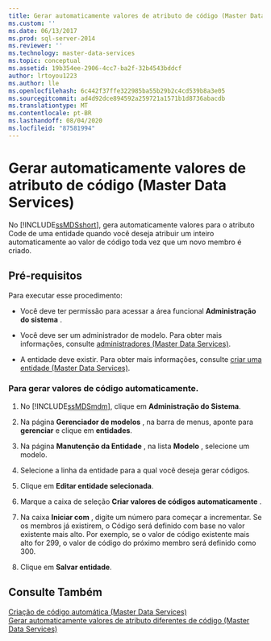 ```yaml
---
title: Gerar automaticamente valores de atributo de código (Master Data Services) | Microsoft Docs
ms.custom: ''
ms.date: 06/13/2017
ms.prod: sql-server-2014
ms.reviewer: ''
ms.technology: master-data-services
ms.topic: conceptual
ms.assetid: 19b354ee-2906-4cc7-ba2f-32b4543bddcf
author: lrtoyou1223
ms.author: lle
ms.openlocfilehash: 6c442f37ffe322985ba55b29b2c4cd539b8a3e05
ms.sourcegitcommit: ad4d92dce894592a259721a1571b1d8736abacdb
ms.translationtype: MT
ms.contentlocale: pt-BR
ms.lasthandoff: 08/04/2020
ms.locfileid: "87581994"
---
```

# <a name="automatically-generate-code-attribute-values-master-data-services"></a>Gerar automaticamente valores de atributo de código (Master Data Services)
  No [!INCLUDE[ssMDSshort](../includes/ssmdsshort-md.md)], gera automaticamente valores para o atributo Code de uma entidade quando você deseja atribuir um inteiro automaticamente ao valor de código toda vez que um novo membro é criado.  
  
## <a name="prerequisites"></a>Pré-requisitos  
 Para executar esse procedimento:  
  
-   Você deve ter permissão para acessar a área funcional **Administração do sistema** .  
  
-   Você deve ser um administrador de modelo. Para obter mais informações, consulte [administradores &#40;Master Data Services&#41;](administrators-master-data-services.md).  
  
-   A entidade deve existir. Para obter mais informações, consulte [criar uma entidade &#40;Master Data Services&#41;](../../2014/master-data-services/create-an-entity-master-data-services.md).  
  
### <a name="to-automatically-generate-code-values"></a>Para gerar valores de código automaticamente.  
  
1.  No [!INCLUDE[ssMDSmdm](../includes/ssmdsmdm-md.md)], clique em **Administração do Sistema**.  
  
2.  Na página **Gerenciador de modelos** , na barra de menus, aponte para **gerenciar** e clique em **entidades**.  
  
3.  Na página **Manutenção da Entidade** , na lista **Modelo** , selecione um modelo.  
  
4.  Selecione a linha da entidade para a qual você deseja gerar códigos.  
  
5.  Clique em **Editar entidade selecionada**.  
  
6.  Marque a caixa de seleção **Criar valores de códigos automaticamente** .  
  
7.  Na caixa **Iniciar com** , digite um número para começar a incrementar. Se os membros já existirem, o Código será definido com base no valor existente mais alto. Por exemplo, se o valor de código existente mais alto for 299, o valor de código do próximo membro será definido como 300.  
  
8.  Clique em **Salvar entidade**.  
  
## <a name="see-also"></a>Consulte Também  
 [Criação de código automática &#40;Master Data Services&#41;](../../2014/master-data-services/automatic-code-creation-master-data-services.md)   
 [Gerar automaticamente valores de atributo diferentes de código &#40;Master Data Services&#41;](../../2014/master-data-services/automatically-generate-attribute-values-other-than-code-master-data-services.md)  
  
  
